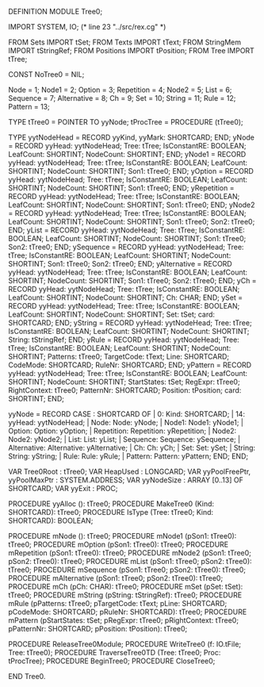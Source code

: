 DEFINITION MODULE Tree0;

IMPORT SYSTEM, IO;
(* line 23 "../src/rex.cg" *)

FROM Sets	IMPORT tSet;
FROM Texts	IMPORT tText;
FROM StringMem	IMPORT tStringRef;
FROM Positions	IMPORT tPosition;
FROM Tree	IMPORT tTree;


CONST
NoTree0 = NIL;

Node = 1;
Node1 = 2;
Option = 3;
Repetition = 4;
Node2 = 5;
List = 6;
Sequence = 7;
Alternative = 8;
Ch = 9;
Set = 10;
String = 11;
Rule = 12;
Pattern = 13;

TYPE tTree0 = POINTER TO yyNode;
tProcTree = PROCEDURE (tTree0);




TYPE
yytNodeHead = RECORD yyKind, yyMark: SHORTCARD;   END;
yNode = RECORD yyHead: yytNodeHead; Tree: tTree; IsConstantRE: BOOLEAN; LeafCount: SHORTINT; NodeCount: SHORTINT; END;
yNode1 = RECORD yyHead: yytNodeHead; Tree: tTree; IsConstantRE: BOOLEAN; LeafCount: SHORTINT; NodeCount: SHORTINT; Son1: tTree0; END;
yOption = RECORD yyHead: yytNodeHead; Tree: tTree; IsConstantRE: BOOLEAN; LeafCount: SHORTINT; NodeCount: SHORTINT; Son1: tTree0; END;
yRepetition = RECORD yyHead: yytNodeHead; Tree: tTree; IsConstantRE: BOOLEAN; LeafCount: SHORTINT; NodeCount: SHORTINT; Son1: tTree0; END;
yNode2 = RECORD yyHead: yytNodeHead; Tree: tTree; IsConstantRE: BOOLEAN; LeafCount: SHORTINT; NodeCount: SHORTINT; Son1: tTree0; Son2: tTree0; END;
yList = RECORD yyHead: yytNodeHead; Tree: tTree; IsConstantRE: BOOLEAN; LeafCount: SHORTINT; NodeCount: SHORTINT; Son1: tTree0; Son2: tTree0; END;
ySequence = RECORD yyHead: yytNodeHead; Tree: tTree; IsConstantRE: BOOLEAN; LeafCount: SHORTINT; NodeCount: SHORTINT; Son1: tTree0; Son2: tTree0; END;
yAlternative = RECORD yyHead: yytNodeHead; Tree: tTree; IsConstantRE: BOOLEAN; LeafCount: SHORTINT; NodeCount: SHORTINT; Son1: tTree0; Son2: tTree0; END;
yCh = RECORD yyHead: yytNodeHead; Tree: tTree; IsConstantRE: BOOLEAN; LeafCount: SHORTINT; NodeCount: SHORTINT; Ch: CHAR; END;
ySet = RECORD yyHead: yytNodeHead; Tree: tTree; IsConstantRE: BOOLEAN; LeafCount: SHORTINT; NodeCount: SHORTINT; Set: tSet; card: SHORTCARD; END;
yString = RECORD yyHead: yytNodeHead; Tree: tTree; IsConstantRE: BOOLEAN; LeafCount: SHORTINT; NodeCount: SHORTINT; String: tStringRef; END;
yRule = RECORD yyHead: yytNodeHead; Tree: tTree; IsConstantRE: BOOLEAN; LeafCount: SHORTINT; NodeCount: SHORTINT; Patterns: tTree0; TargetCode: tText; Line: SHORTCARD; CodeMode: SHORTCARD; RuleNr: SHORTCARD; END;
yPattern = RECORD yyHead: yytNodeHead; Tree: tTree; IsConstantRE: BOOLEAN; LeafCount: SHORTINT; NodeCount: SHORTINT; StartStates: tSet; RegExpr: tTree0; RightContext: tTree0; PatternNr: SHORTCARD; Position: tPosition; card: SHORTINT; END;

yyNode = RECORD
CASE : SHORTCARD OF
| 0: Kind: SHORTCARD;
| 14: yyHead: yytNodeHead;
| Node: Node: yNode;
| Node1: Node1: yNode1;
| Option: Option: yOption;
| Repetition: Repetition: yRepetition;
| Node2: Node2: yNode2;
| List: List: yList;
| Sequence: Sequence: ySequence;
| Alternative: Alternative: yAlternative;
| Ch: Ch: yCh;
| Set: Set: ySet;
| String: String: yString;
| Rule: Rule: yRule;
| Pattern: Pattern: yPattern;
END;
END;

VAR Tree0Root        : tTree0;
VAR HeapUsed   : LONGCARD;
VAR yyPoolFreePtr, yyPoolMaxPtr        : SYSTEM.ADDRESS;
VAR yyNodeSize : ARRAY [0..13] OF SHORTCARD;
VAR yyExit     : PROC;

PROCEDURE yyAlloc      (): tTree0;
PROCEDURE MakeTree0  (Kind: SHORTCARD): tTree0;
PROCEDURE IsType       (Tree: tTree0; Kind: SHORTCARD): BOOLEAN;

PROCEDURE mNode (): tTree0;
PROCEDURE mNode1 (pSon1: tTree0): tTree0;
PROCEDURE mOption (pSon1: tTree0): tTree0;
PROCEDURE mRepetition (pSon1: tTree0): tTree0;
PROCEDURE mNode2 (pSon1: tTree0; pSon2: tTree0): tTree0;
PROCEDURE mList (pSon1: tTree0; pSon2: tTree0): tTree0;
PROCEDURE mSequence (pSon1: tTree0; pSon2: tTree0): tTree0;
PROCEDURE mAlternative (pSon1: tTree0; pSon2: tTree0): tTree0;
PROCEDURE mCh (pCh: CHAR): tTree0;
PROCEDURE mSet (pSet: tSet): tTree0;
PROCEDURE mString (pString: tStringRef): tTree0;
PROCEDURE mRule (pPatterns: tTree0; pTargetCode: tText; pLine: SHORTCARD; pCodeMode: SHORTCARD; pRuleNr: SHORTCARD): tTree0;
PROCEDURE mPattern (pStartStates: tSet; pRegExpr: tTree0; pRightContext: tTree0; pPatternNr: SHORTCARD; pPosition: tPosition): tTree0;

PROCEDURE ReleaseTree0Module;
PROCEDURE WriteTree0       (f: IO.tFile; Tree: tTree0);
PROCEDURE TraverseTree0TD  (Tree: tTree0; Proc: tProcTree);
PROCEDURE BeginTree0;
PROCEDURE CloseTree0;

END Tree0.
